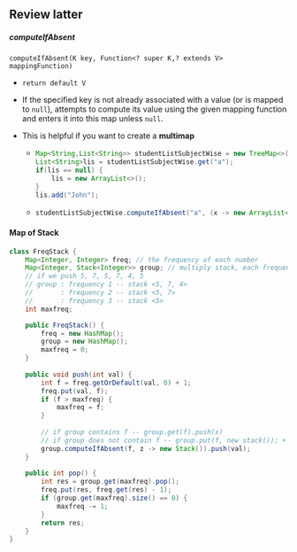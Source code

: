 ## Review latter



##### computeIfAbsent

`computeIfAbsent(K key, Function<? super K,? extends V> mappingFunction)`

* `return default V`

* If the specified key is not already associated with a value (or is mapped to `null`), attempts to compute its value using the given mapping function and enters it into this map unless `null`.

* This is helpful if you want to create a **multimap**

  * ```java
    Map<String,List<String>> studentListSubjectWise = new TreeMap<>();
    List<String>lis = studentListSubjectWise.get("a");
    if(lis == null) {
        lis = new ArrayList<>();
    }
    lis.add("John");
    ```

  * ```java
    studentListSubjectWise.computeIfAbsent("a", (x -> new ArrayList<>())).add("John");
    ```

    

#### Map of Stack

```java
class FreqStack {
    Map<Integer, Integer> freq; // the frequency of each number
    Map<Integer, Stack<Integer>> group; // multiply stack, each frequency has a stack
    // if we push 5, 7, 5, 7, 4, 5
    // group : frequency 1 -- stack <5, 7, 4>
    //       : frequency 2 -- stack <5, 7>
    //       : frequency 3 -- stack <5>
    int maxfreq;

    public FreqStack() {
        freq = new HashMap();
        group = new HashMap();
        maxfreq = 0;
    }
    
    public void push(int val) {
        int f = freq.getOrDefault(val, 0) + 1;
        freq.put(val, f);
        if (f > maxfreq) {
            maxfreq = f;
        }
        
        // if group contains f -- group.get(f).push(x)
        // if group does not contain f -- group.put(f, new stack()); + group.get(f).push(x)
        group.computeIfAbsent(f, z -> new Stack()).push(val);
    }
    
    public int pop() {
        int res = group.get(maxfreq).pop();
        freq.put(res, freq.get(res) - 1);
        if (group.get(maxfreq).size() == 0) {
            maxfreq -= 1;
        }
        return res;
    }
}

```

